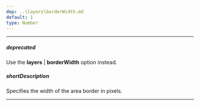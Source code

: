 ```yaml
---
dep: ..\layers\borderWidth.md
default: 1
type: Number
---
```

---
##### deprecated
Use the **layers** | **borderWidth** option instead.

##### shortDescription
Specifies the width of the area border in pixels.

---
